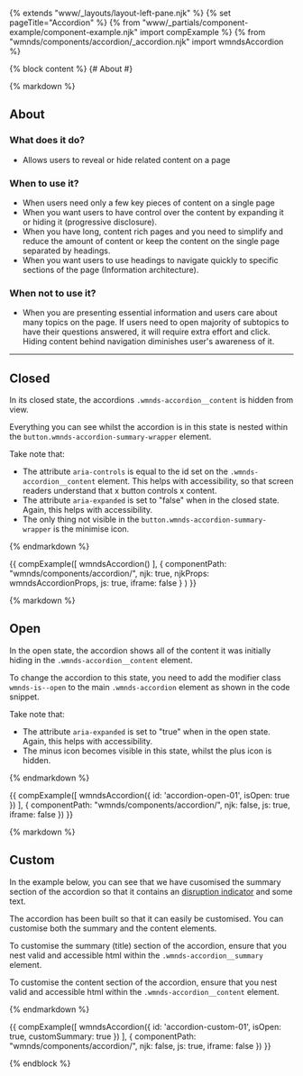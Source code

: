 {% extends "www/_layouts/layout-left-pane.njk" %}
{% set pageTitle="Accordion" %}
{% from "www/_partials/component-example/component-example.njk" import compExample %}
{% from "wmnds/components/accordion/_accordion.njk" import wmndsAccordion %}

{% block content %}
{# About #}

{% markdown %}

## About

### What does it do?

- Allows users to reveal or hide related content on a page

### When to use it?

- When users need only a few key pieces of content on a single page
- When you want users to have control over the content by expanding it or hiding it (progressive
  disclosure).
- When you have long, content rich pages and you need to simplify and reduce the amount of content
  or keep the content on the single page separated by headings.
- When you want users to use headings to navigate quickly to specific sections of the page
  (Information architecture).

### When not to use it?

- When you are presenting essential information and users care about many topics on the page.
  If users need to open majority of subtopics to have their questions answered, it will
  require extra effort and click. Hiding content behind navigation diminishes user's awareness of
  it.

---

## Closed

In its closed state, the accordions
<code class="wmnds-website-inline-code">.wmnds-accordion\_\_content</code> is hidden from view.

Everything you can see whilst the accordion is in this state is nested within the
<code class="wmnds-website-inline-code">button.wmnds-accordion-summary-wrapper</code> element.

Take note that:

- The attribute <code class="wmnds-website-inline-code">aria-controls</code> is equal to the id
  set on the <code class="wmnds-website-inline-code">.wmnds-accordion\_\_content</code> element.
  This helps with accessibility, so that screen readers understand that x button controls x
  content.
- The attribute <code class="wmnds-website-inline-code">aria-expanded</code> is set to "false"
  when in the closed state. Again, this helps with accessibility.
- The only thing not visible in the
  <code class="wmnds-website-inline-code">button.wmnds-accordion-summary-wrapper</code> is the
  minimise icon.

{% endmarkdown %}

{{
  compExample([
      wmndsAccordion()
    ], {
      componentPath: "wmnds/components/accordion/",
      njk: true,
      njkProps: wmndsAccordionProps,
      js: true,
      iframe: false
    }
  )
}}

{% markdown %}

## Open

In the open state, the accordion shows all of the content it was initially hiding in the
<code class="wmnds-website-inline-code">.wmnds-accordion\_\_content</code> element.

To change the accordion to this state, you need to add the modifier class
<code class="wmnds-website-inline-code">wmnds-is--open</code> to the main
<code class="wmnds-website-inline-code">.wmnds-accordion</code> element as shown in the code
snippet.

Take note that:

- The attribute <code class="wmnds-website-inline-code">aria-expanded</code> is set to "true" when
  in the open state. Again, this helps with accessibility.
- The minus icon becomes visible in this state, whilst the plus icon is hidden.</li>

{% endmarkdown %}

{{
  compExample([
    wmndsAccordion({
        id: 'accordion-open-01',
        isOpen: true
      })
  ], {
    componentPath: "wmnds/components/accordion/",
    njk: false,
    js: true,
    iframe: false
  })
}}

{% markdown %}

## Custom

In the example below, you can see that we have cusomised the summary section of the accordion so
that it contains an
<a href="/components/disruption-indicator/" title="Disruption indicator component" target="\_self" class="wmnds-link"> disruption indicator</a> and some text.

The accordion has been built so that it can easily be customised. You can customise both the
summary and the content elements.

To customise the summary (title) section of the accordion, ensure that you nest valid and
accessible html within the
<code class="wmnds-website-inline-code">.wmnds-accordion\_\_summary</code> element.

To customise the content section of the accordion, ensure that you nest valid and accessible html
within the <code class="wmnds-website-inline-code">.wmnds-accordion\_\_content</code> element.

{% endmarkdown %}

{{
  compExample([
    wmndsAccordion({
      id: 'accordion-custom-01',
      isOpen: true,
      customSummary: true
    })
  ], {
    componentPath: "wmnds/components/accordion/",
    njk: false,
    js: true,
    iframe: false
  })
}}

{% endblock %}
